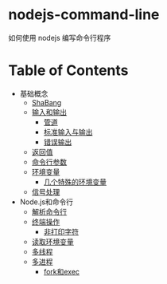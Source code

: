 # nodejs-command-line
如何使用 nodejs 编写命令行程序

Table of Contents
=================

- 基础概念
    - [ShaBang](docs/chapter1.md)
    - [输入和输出](docs/chapter1.md#环境变量)
        - [管道](docs/chapter1.md#环境变量)
        - [标准输入与输出](docs/chapter1.md#环境变量)
        - [错误输出](docs/chapter1.md#环境变量)
    - [返回值](docs/chapter1.md)
    - [命令行参数](docs/chapter1.md)
    - [环境变量](docs/chapter1.md)
        - [几个特殊的环境变量](docs/chapter1.md)
    - [信号处理](docs/chapter1.md)
- Node.js和命令行
    - [解析命令行](docs/chapter2.md)
    - [终端操作](docs/chapter2.md)
        - [非打印字符](docs/chapter2.md)
    - [读取环境变量](docs/chapter2.md)
    - [多线程](docs/chapter2.md)
    - [多进程](docs/chapter2.md)
        - [fork和exec](docs/chapter2.md)